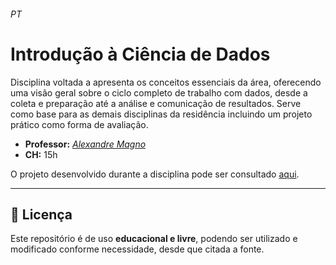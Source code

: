 ###### PT

# Introdução à Ciência de Dados

Disciplina voltada a apresenta os conceitos essenciais da área, oferecendo uma visão geral sobre o ciclo completo de trabalho com dados, desde a coleta e preparação até a análise e comunicação de resultados. Serve como base para as demais disciplinas da residência incluindo um projeto prático como forma de avaliação.

* **Professor:** [*Alexandre Magno*](http://lattes.cnpq.br/6152592335669549)
* **CH:** 15h


O projeto desenvolvido durante a disciplina pode ser consultado [aqui](https://github.com/johnnycleiton07/pima-indians-diabetes-dataset).

---

## 📜 Licença
Este repositório é de uso **educacional e livre**, podendo ser utilizado e modificado conforme necessidade, desde que citada a fonte.


